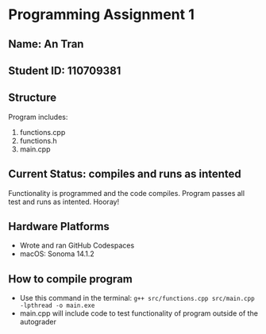 # Programming Assignment 1
## Name: An Tran
## Student ID: 110709381

## Structure
Program includes:
1. functions.cpp
2. functions.h
3. main.cpp

## Current Status: compiles and runs as intented
Functionality is programmed and the code compiles. Program passes all test and runs as intented. Hooray!

## Hardware Platforms
- Wrote and ran GitHub Codespaces
- macOS: Sonoma 14.1.2

## How to compile program
- Use this command in the terminal: `g++ src/functions.cpp src/main.cpp -lpthread -o main.exe`
- main.cpp will include code to test functionality of program outside of the autograder